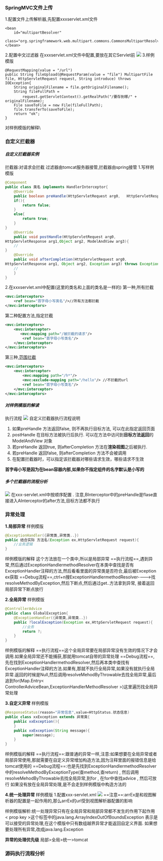 ### SpringMVC文件上传
1.配置文件上传解析器,先配置xxxservlet.xml文件
```
<bean
	id="multipartBesolver"
	class="org.springframework.web.multipart.commons.CommonsMultipartResolver">
</bean>
```
2.配置中文过滤器
在xxxservlet.xml文件中配置,要放在其它Servlet前
![](assest/Pasted%20image%2020240714182244.png)
3.样例模版
```
@RequestMapping(value = "/url")
public String fileUpload(@RequestParam(value = "file") MultipartFile file, HttpServletRequest request, String introduce) throws IOException{
	String originalFilename = file.getOriginalFilename();
	String fileFullPath =  
        request.getServletContext().getRealPath("/要存到哪/" + originalFilename);
    File saveToFile = new File(fileFullPath);
    file.transferTo(saveToFile);
    return "ok";
}

```
对样例模版的解释\

### 自定义拦截器
##### 自定义拦截器实例
拦截器:对请求会拦截
过滤器由tomcat服务器接管,拦截器由spring接管
1.写样例模版
```java
@Component
public class 类名 implements HandlerInterceptor{
	@Override
	public boolean preHandle(HttpServletRequest arg0,   HttpServletResponse arg1,Object arg2) throws Exception{
	if(){
		return false;
	}
	else{
		return true;
	}
}
	@Override
	public void postHandle(HttpServletRequest arg0,
HttpServletResponse arg1,Object arg2, ModelAndView arg3){
	//
}
	@Override
	public void afterCompletion(HttpServletRequest arg0,
HttpServletResponse arg1, Object arg2, Exception arg3) throws Exception{
	//
	}
}
```
2.在xxxservlet.xml中配置(这里的类名和上面的类名是一样的)
第一种,所有拦截
```xml
<mvc:interceptors>
	<ref bean="首字母小写类名"/>//所有方法都拦截
</mvc:interceptors>
```
第二种配置方法,指定拦截
```xml
<mvc:interceptors>
	<mvc:interceptor>
	   <mvc:mapping path="/被拦截的请求"/>
	    <ref bean="首字母小写类名"/>
	</mvc:interceptor>
</mvc:interceptors>
```
第三种,[范围拦截](web路径)
```xml
<mvc:interceptors>
	<mvc:interceptor>  
	    <mvc:mapping path="/h*"/>  
	    <mvc:exclude-mapping path="/hello"/> //不拦截的url
	    <ref bean="首字母小写类名"/>  
	</mvc:interceptor>
</mvc:interceptors>
```
##### 对样例模版的解读
执行流程
![](assest/Pasted%20image%2020240714190901.png)
自定义拦截器执行流程说明
1. 如果preHandle 方法返回false, 则不再执行目标方法, 可以在此指定返回页面
2. postHandle 在目标方法被执行后执行. 可以在方法中访问到**目标方法返回**的
ModelAndView 对象
3. 若preHandle 返回true, 则afterCompletion 方法在**渲染视图**之后被执行.
4. 若preHandle 返回false, 则afterCompletion 方法不会被调用
5. 在配置拦截器时，可以指定该拦截器对哪些请求生效，哪些请求不生效

**首字母小写是因为在bean容器内部,如果你不指定组件的名字默认是小写的**
##### 多个拦截器的流程分析
![](assest/Pasted%20image%2020240714202359.png)
在xxx-servlet.xml中按顺序配置 .  注意,BInterceptor中的preHandle是flase直接进入AInterceptor的after方法,目标方法都不执行
### 异常处理
**1.局部异常**
样例模版
```java
@ExceptionHandler({异常类,异常类..})
public 结合实际 方法名(Exception ex,HttpServletRequest request){
	//业务逻辑
}
```
样例模版的解释
这个方法放在一个类中,所以是局部异常
==执行流程==,遇到异常,然后通过ExceptionHandlermethodResolver在本类中查找是否有ExceptionHandler注释的方法,然后看看里面的异常类是否符合,最后被Exception ex获取
==Debug流程==,ctrl+n搜ExceptionHandlermethodResolver---->找resolveMethodByException,然后下断点,然后通过get..方法拿到异常, 接着返回局部异常下断点放行

**2.全局异常**
样例模版
```java
@ControllerAdvice
public class GlobalException{
	@ExceptionHandler({异常类,异常类..})
    public ?localException(Exception ex,HttpServletRequest request){
		//业务
		return ?;
	}
}
```
样例模版的解释
==执行流程==这个全局异常要在局部异常没有生效的情况下才会调用.如果全局异常还不能捕获,那就用tomcat自带的异常处理
==Debug流程==,先在找到ExceptionHandlermethodResolver,然后再本类中查找有ExceptionHandler注释的方法.如果有,那就不执行全局异常,如果没有就执行全局异常.返回的时候是Null,然后调用resolveMehodByThrowable去找全局异常,最后追到for(Map.Entry< ControllerAdviceBean,ExceptionHandlerMethodResolver >)这里遍历找全局异常处理

**3.自定义异常**
样例模版
```java
@ResponseStatus(reason="异常信息",value=HttpStatus.状态信息)
public class xxException extends 异常类{
	public xxException(){
	}
	public xxException(String message){
		super(message);
	}
}
```
样例模版的解释
==执行流程==:跟普通的异常一样,注意:如果想要在全局异常或者局部异常使用,那就需要在自定义异常增加构造方法,因为注释里面的报错信息是给tomcat使用的
==Debug流程==:也是先找到ExceptionHandlermethodResolver中的resolveMethodByExceptionType(查method,查return)  , 然后调用resolveMehodByThrowable去找全局异常,到for , 在for中查找advice , 然后可放行
如果没有放在全局异常处理,是不会走到样例模版中构造方法的

**4.统一处理异常**
样例模版
1.配置xxx-servlet.xml
![](assest/Pasted%20image%2020240715105104.png)
==注意==:arrEx是和视图解析器的配置是一起作用的,那么arrEx的url受到视图解析器配置的影响

样例模版解析:统一处理异常只有在全局异常和局部异常都不发生的作用下起作用
< prop key >这个标签中的java.lang.ArrayIndexOutOfBoundsException 表示是可以接受的异常处理,在这个模版中只有数组越界异常才能返回自定义界面.  如果想要处理所有异常,改成java.lang.Exception

**异常的处理优先级** 局部>全局>统一>tomcat
### 源码执行流程分析


